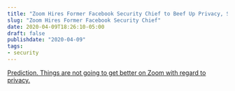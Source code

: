 ```yaml
---
title: "Zoom Hires Former Facebook Security Chief to Beef Up Privacy, Safety"
slug: "Zoom Hires Former Facebook Security Chief"
date: 2020-04-09T18:26:10-05:00
draft: false
publishdate: "2020-04-09"
tags:
- security
---
```


[Prediction. Things are not going to get better on Zoom with regard to privacy.][1]

[1]: https://www.reuters.com/article/us-zoom-video-commn-privacy/zoom-hires-former-facebook-security-chief-to-beef-up-privacy-safety-idUSKBN21Q1TY?feedType=RSS&feedName=topNews&utm_source=feedburner&utm_medium=feed&utm_campaign=Feed%3A+reuters%2FtopNews+%28News+%2F+US+%2F+Top+News%29
